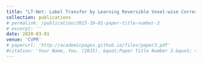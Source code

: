 ```yaml
---
title: "LT-Net: Label Transfer by Learning Reversible Voxel-wise Correspondence for One-shot Medical Image Segmentation"
collection: publications
# permalink: /publication/2015-10-01-paper-title-number-3
# excerpt: ''
date: 2020-03-01
venue: 'CVPR'
# paperurl: 'http://academicpages.github.io/files/paper3.pdf'
#citation: 'Your Name, You. (2015). &quot;Paper Title Number 3.&quot; <i>Journal 1</i>. 1(3).'
---
```

